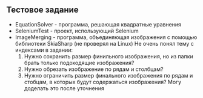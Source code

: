 ## Тестовое задание

+ EquationSolver - программа, решающая квадратные уравнения
+ SeleniumTest - проект, использующий Selenium
+ ImageMerging - программа, объединяющая изображения с помощью библиотеки SkiaSharp (не проверял на Linux)
    Не очень понял тему с индексами в задании:
    1. Нужно сохранить размер финильного изображения, но из папки брать только подоходящие изображения?
    2. Нужно обрезать изображение по рядам и столбцам?
    3. Нужно ограничить размер финального изображения по рядам и стобцам, в которых будут содержаться изображения?
    Могу доделать это после уточнения
